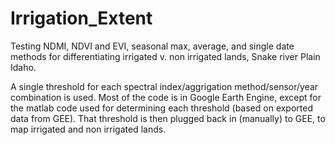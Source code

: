 # Irrigation_Extent
Testing NDMI, NDVI and EVI, seasonal max, average, and single date methods for differentiating irrigated v. non irrigated lands, Snake river Plain Idaho.

A single threshold for each spectral index/aggrigation method/sensor/year combination is used. Most of the code is in Google Earth Engine, except for the matlab code used for determining each threshold (based on exported data from GEE). That threshold is then plugged back in (manually) to GEE, to map irrigated and non irrigated lands.

